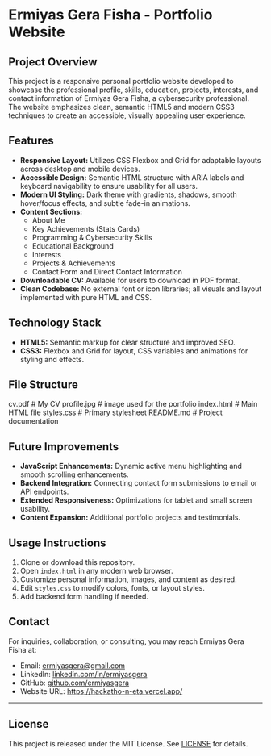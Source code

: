 # Ermiyas Gera Fisha - Portfolio Website

## Project Overview
This project is a responsive personal portfolio website developed to showcase the professional profile, skills, education, projects, interests, and contact information of Ermiyas Gera Fisha, a cybersecurity professional. The website emphasizes clean, semantic HTML5 and modern CSS3 techniques to create an accessible, visually appealing user experience.


## Features

- **Responsive Layout:** Utilizes CSS Flexbox and Grid for adaptable layouts across desktop and mobile devices.
- **Accessible Design:** Semantic HTML structure with ARIA labels and keyboard navigability to ensure usability for all users.
- **Modern UI Styling:** Dark theme with gradients, shadows, smooth hover/focus effects, and subtle fade-in animations.
- **Content Sections:**  
  - About Me  
  - Key Achievements (Stats Cards)  
  - Programming & Cybersecurity Skills  
  - Educational Background  
  - Interests  
  - Projects & Achievements  
  - Contact Form and Direct Contact Information
- **Downloadable CV:** Available for users to download in PDF format.
- **Clean Codebase:** No external font or icon libraries; all visuals and layout implemented with pure HTML and CSS.


## Technology Stack

- **HTML5:** Semantic markup for clear structure and improved SEO.
- **CSS3:** Flexbox and Grid for layout, CSS variables and animations for styling and effects.

## File Structure

cv.pdf # My CV
profile.jpg # image used for the portfolio
index.html # Main HTML file
styles.css # Primary stylesheet
README.md # Project documentation


## Future Improvements

- **JavaScript Enhancements:** Dynamic active menu highlighting and smooth scrolling enhancements.
- **Backend Integration:** Connecting contact form submissions to email or API endpoints.
- **Extended Responsiveness:** Optimizations for tablet and small screen usability.
- **Content Expansion:** Additional portfolio projects and testimonials.


## Usage Instructions

1. Clone or download this repository.
2. Open `index.html` in any modern web browser.
3. Customize personal information, images, and content as desired.
4. Edit `styles.css` to modify colors, fonts, or layout styles.
5. Add backend form handling if needed.


## Contact

For inquiries, collaboration, or consulting, you may reach Ermiyas Gera Fisha at:

- Email: [ermiyasgera@gmail.com](mailto:ermiyasgera@gmail.com)
- LinkedIn: [linkedin.com/in/ermiyasgera](https://www.linkedin.com/in/ermiyasgera)
- GitHub: [github.com/ermiyasgera](https://github.com/ermiyasgera)
- Website URL: https://hackatho-n-eta.vercel.app/

---

## License

This project is released under the MIT License. See [LICENSE](LICENSE) for details.

